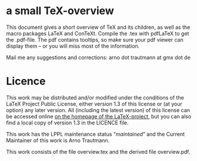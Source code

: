 # a small TeX-overview

This document gives a short overview of TeX and its children, as well as the macro packages LaTeX and ConTeXt.
Compile the .tex with pdfLaTeX to get the .pdf-file. The pdf contains tooltips, so make sure your pdf viewer can display them – or you will miss most of the information.

Mail me any suggestions and corrections: arno dot trautmann at gmx dot de

# Licence

This work may be distributed and/or modified under the conditions of the LaTeX Project Public License, either version 1.3 of this license or (at your option) any later version. All (including the latest version) of this license can be accessed online [on the homepage of the LaTeX-project](http://www.latex-project.org/lppl/), but you can also find a local copy of version 1.3 in the LICENCE file.

This work has the LPPL maintenance status “*maintained*” and the Current Maintainer of this work is Arno Trautmann.

This work consists of the file overview.tex and the derived file overview.pdf.
